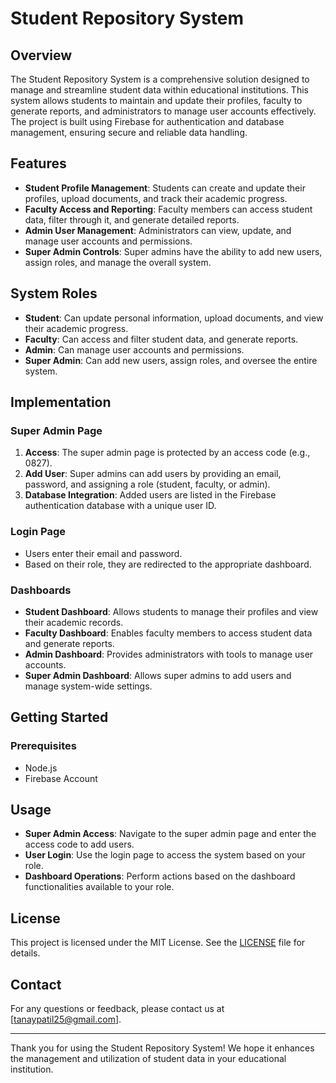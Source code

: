 # Student Repository System

## Overview

The Student Repository System is a comprehensive solution designed to manage and streamline student data within educational institutions. This system allows students to maintain and update their profiles, faculty to generate reports, and administrators to manage user accounts effectively. The project is built using Firebase for authentication and database management, ensuring secure and reliable data handling.

## Features

- **Student Profile Management**: Students can create and update their profiles, upload documents, and track their academic progress.
- **Faculty Access and Reporting**: Faculty members can access student data, filter through it, and generate detailed reports.
- **Admin User Management**: Administrators can view, update, and manage user accounts and permissions.
- **Super Admin Controls**: Super admins have the ability to add new users, assign roles, and manage the overall system.

## System Roles

- **Student**: Can update personal information, upload documents, and view their academic progress.
- **Faculty**: Can access and filter student data, and generate reports.
- **Admin**: Can manage user accounts and permissions.
- **Super Admin**: Can add new users, assign roles, and oversee the entire system.

## Implementation

### Super Admin Page

1. **Access**: The super admin page is protected by an access code (e.g., 0827).
2. **Add User**: Super admins can add users by providing an email, password, and assigning a role (student, faculty, or admin).
3. **Database Integration**: Added users are listed in the Firebase authentication database with a unique user ID.

### Login Page

- Users enter their email and password.
- Based on their role, they are redirected to the appropriate dashboard.

### Dashboards

- **Student Dashboard**: Allows students to manage their profiles and view their academic records.
- **Faculty Dashboard**: Enables faculty members to access student data and generate reports.
- **Admin Dashboard**: Provides administrators with tools to manage user accounts.
- **Super Admin Dashboard**: Allows super admins to add users and manage system-wide settings.

## Getting Started

### Prerequisites

- Node.js
- Firebase Account

## Usage

- **Super Admin Access**: Navigate to the super admin page and enter the access code to add users.
- **User Login**: Use the login page to access the system based on your role.
- **Dashboard Operations**: Perform actions based on the dashboard functionalities available to your role.

## License

This project is licensed under the MIT License. See the [LICENSE](LICENSE) file for details.

## Contact

For any questions or feedback, please contact us at [tanaypatil25@gmail.com].

---

Thank you for using the Student Repository System! We hope it enhances the management and utilization of student data in your educational institution.
